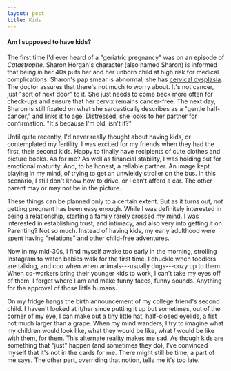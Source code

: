 ```yaml
---
layout: post
title: Kids
---
```


<h4>Am I supposed to have kids?</h4>

The first time I'd ever heard of a "geriatric pregnancy" was on an episode of <em>Catastrophe</em>. Sharon Horgan's character (also named Sharon) is informed that being in her 40s puts her and her unborn child at high risk for medical complications. Sharon's pap smear is abnormal; she has <a href="https:/webmd.com/cancer/cervical-cancer/cervical-dysplasia-symptoms-causes-treatments" target="_blank" alt="opens a new window to an article about cervical dysplasia">cervical dysplasia</a>. The doctor assures that there's not much to worry about. It's not cancer, just "sort of next door" to it. She just needs to come back more often for check-ups and ensure that her cervix remains cancer-free. The next day, Sharon is still fixated on what she sarcastically describes as a "gentle half-cancer," and links it to age. Distressed, she looks to her partner for confirmation. "It's because I'm old, isn't it?"

Until quite recently, I'd never really thought about having kids, or contemplated my fertility. I was excited for my friends when they had the first, their second kids. Happy to finally have recipients of cute clothes and picture books. As for me? As well as financial stability, I was holding out for emotional maturity. And, to be honest, a reliable partner. An image kept playing in my mind, of trying to get an unwieldy stroller on the bus. In this scenario, I still don't know how to drive, or I can't afford a car. The other parent may or may not be in the picture.

These things can be planned only to a certain extent. But as it turns out, <em>not</em> getting pregnant has been easy enough. While I was definitely interested in being a relationship, starting a family rarely crossed my mind. I was interested in establishing trust, and intimacy, and also very into getting it on. Parenting? Not so much. Instead of having kids, my early adulthood were spent having "relations" and other child-free adventures.

Now in my mid-30s, I find myself awake too early in the morning, strolling Instagram to watch babies walk for the first time. I chuckle when toddlers are talking, and coo when when animals---usually dogs---cozy up to them. When co-workers bring their younger kids to work, I can't take my eyes off of them. I forget where I am and make funny faces, funny sounds. Anything for the approval of those little humans.

On my fridge hangs the birth announcement of my college friend's second child. I haven't looked at it/her since putting it up but sometimes, out of the corner of my eye, I can make out a tiny little hat, half-closed eyelids, a fist not much larger than a grape. When my mind wanders, I try to imagine what my children would look like, what they would be like, what <em>I</em> would be like with them, for them. This alternate reality makes me sad. As though kids are something that "just" happen (and sometimes they do), I've convinced myself that it's not in the cards for me. There might still be time, a part of me says. The other part, overriding that notion, tells me it's too late.


